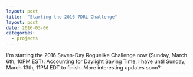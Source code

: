 ```yaml
---
layout: post
title:  "Starting the 2016 7DRL Challenge"
layout: post
date: 2016-03-06
categories:
  - projects
---
```

I'm starting the 2016 Seven-Day Roguelike Challenge now (Sunday, March 6th, 10PM EST).  Accounting for Daylight Saving Time, I have until Sunday, March 13th, 11PM EDT to finish.  More interesting updates soon?
